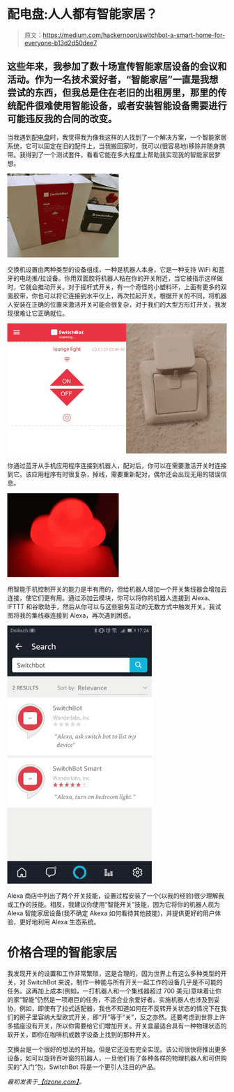 # 配电盘:人人都有智能家居？

> 原文：<https://medium.com/hackernoon/switchbot-a-smart-home-for-everyone-b13d2d50dee7>

## 这些年来，我参加了数十场宣传智能家居设备的会议和活动。作为一名技术爱好者，“智能家居”一直是我想尝试的东西，但我总是住在老旧的出租房里，那里的传统配件很难使用智能设备，或者安装智能设备需要进行可能违反我的合同的改变。

当我遇到[配电盘](http://switch-bot.com/)时，我觉得我为像我这样的人找到了一个解决方案，一个智能家居系统，它可以固定在旧的配件上，当我搬回家时，我可以(很容易地)移除并随身携带。我得到了一个测试套件，看看它能在多大程度上帮助我实现我的智能家居梦想。

![](img/952e7143655283137ee6deb0512b34bb.png)

交换机设置由两种类型的设备组成，一种是机器人本身，它是一种支持 WiFi 和蓝牙的电动推/拉设备。你用双面胶将机器人粘在你的开关附近，当它被指示这样做时，它就会推动开关。对于摇杆式开关，有一个奇怪的小塑料环，上面有更多的双面胶带，你也可以将它连接到水平仪上，再次拉起开关。根据开关的不同，将机器人安装在正确的位置来激活开关可能会很复杂，对于我们的大型方形灯开关，我发现很难让它正确就位。

![](img/5b1f96f1c20c4382cd4d26a6f832b535.png)

你通过蓝牙从手机应用程序连接到机器人，配对后，你可以在需要激活开关时连接到它。该应用程序有时很复杂，掉线，需要重新配对，偶尔还会出现无用的错误信息。

![](img/a323cda371e5e71463fafdd2db2820e9.png)

用智能手机控制开关的能力是半有用的，但给机器人增加一个开关集线器会增加云连接，使它们更有用。通过添加云模块，你可以将你的机器人连接到 Alexa、IFTTT 和谷歌助手，然后从你可以与这些服务互动的无数方式中触发开关。我试图将我的集线器连接到 Alexa，再次遇到困惑。

![](img/9212b7db9bedc670b951c30e439a14f6.png)

Alexa 商店中列出了两个开关技能，设置过程安装了一个(以我的经验)很少理解我或工作的技能。相反，我建议你使用“智能开关”技能，因为它将你的机器人视为 Alexa 智能家居设备(我不确定 Akexa 如何看待其他技能)，并提供更好的用户体验，更好地利用 Alexa 生态系统。

# 价格合理的智能家居

我发现开关的设置和工作非常繁琐，这是合理的，因为世界上有这么多种类型的开关，对 SwitchBot 来说，制作一种能与所有开关一起工作的设备几乎是不可能的任务。这再加上成本(例如，一打机器人和一个集线器超过 700 美元)意味着让你的家“智能”仍然是一项艰巨的任务，不适合业余爱好者。实施机器人也涉及到妥协，例如，即使有了拉式适配器，我也不知道如何在不反转开关状态的情况下在我们的房子里容纳大型欧式开关，即“开”等于“关”，反之亦然。还要考虑到世界上许多插座没有开关，所以你需要给它们增加开关。开关盒最适合具有一种物理状态的软开关，即你在咖啡机或数字设备上找到的那种开关。

交换台是一个很好的想法的开始，但是它还没有完全实现。该公司很快将推出更多设备，如可以旋转百叶窗的机器人，一旦他们有了各种各样的物理机器人和可供购买的“入门”包，SwitchBot 将是一个更引人注目的产品。

*最初发表于*[*【dzone.com】*](https://dzone.com/articles/switchbot-a-smart-home-for-everyone)*。*